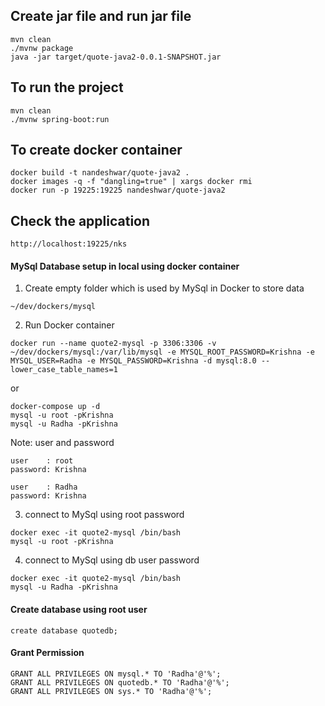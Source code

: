 ## Create jar file and run jar file
```
mvn clean
./mvnw package
java -jar target/quote-java2-0.0.1-SNAPSHOT.jar
```

## To run the project
```
mvn clean
./mvnw spring-boot:run
```

## To create docker container
```
docker build -t nandeshwar/quote-java2 .
docker images -q -f "dangling=true" | xargs docker rmi
docker run -p 19225:19225 nandeshwar/quote-java2
```

## Check the application 
```
http://localhost:19225/nks
```
#### MySql Database setup in local using docker container
1. Create empty folder which is used by MySql in Docker to store data
```
~/dev/dockers/mysql
```
2. Run Docker container
```
docker run --name quote2-mysql -p 3306:3306 -v ~/dev/dockers/mysql:/var/lib/mysql -e MYSQL_ROOT_PASSWORD=Krishna -e MYSQL_USER=Radha -e MYSQL_PASSWORD=Krishna -d mysql:8.0 --lower_case_table_names=1
```

or 
```
docker-compose up -d
mysql -u root -pKrishna
mysql -u Radha -pKrishna
```
Note: user and password
```
user    : root
password: Krishna

user    : Radha
password: Krishna

```

3. connect to MySql using root password
```
docker exec -it quote2-mysql /bin/bash
mysql -u root -pKrishna
```

4. connect to MySql using db user password
```
docker exec -it quote2-mysql /bin/bash
mysql -u Radha -pKrishna
```

#### Create database using root user
```
create database quotedb;
```
#### Grant Permission
```
GRANT ALL PRIVILEGES ON mysql.* TO 'Radha'@'%';
GRANT ALL PRIVILEGES ON quotedb.* TO 'Radha'@'%';
GRANT ALL PRIVILEGES ON sys.* TO 'Radha'@'%';
```


